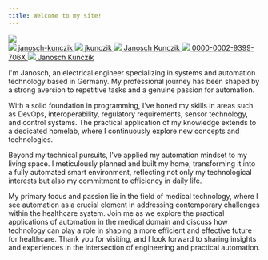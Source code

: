 ```yaml
---
title: Welcome to my site!
---
```


<div class="home-sub-text"> 
    <div class="info-col">
        <image src="Attachments/Janosch Kunczik.png">
        <div class="links">
            <a class="other-sites" href="https://www.linkedin.com/in/janosch-kunczik/" target="_blank">
                <image class="logo" src="Attachments/linkedin.svg">
                janosch-kunczik
            </a>
            <a class="other-sites" href="https://github.com/jkunczik" target="_blank">
                <image class="logo" src="Attachments/github.svg">
                jkunczik
            </a>
            <a class="other-sites" href="https://pubmed.ncbi.nlm.nih.gov/?term=Janosch+Kunczik" target="_blank">
                <image class="logo" src="Attachments/pubmed.svg">
                Janosch Kunczik
            </a>
            <a class="other-sites" href="https://orcid.org/0000-0002-9399-706X" target="_blank">
                <image class="logo" src="Attachments/orcid.svg">
                0000-0002-9399-706X
            </a>
            <a class="other-sites" href="https://www.researchgate.net/profile/Janosch-Kunczik" target="_blank">
                <image class="logo" src="Attachments/researchgate.svg">
                Janosch Kunczik
            </a>
        </div>   
    </div>
    <div class="text-col">
        <p>
            I'm Janosch, an electrical engineer specializing in systems and automation technology based in Germany. My professional journey has been shaped by a strong aversion to repetitive tasks and a genuine passion for automation.
        </p><p>
            With a solid foundation in programming, I've honed my skills in areas such as DevOps, interoperability, regulatory requirements, sensor technology, and control systems. The practical application of my knowledge extends to a dedicated homelab, where I continuously explore new concepts and technologies.
        </p><p>
            Beyond my technical pursuits, I've applied my automation mindset to my living space. I meticulously planned and built my home, transforming it into a fully automated smart environment, reflecting not only my technological interests but also my commitment to efficiency in daily life.
        </p><p>
            My primary focus and passion lie in the field of medical technology, where I see automation as a crucial element in addressing contemporary challenges within the healthcare system. Join me as we explore the practical applications of automation in the medical domain and discuss how technology can play a role in shaping a more efficient and effective future for healthcare. Thank you for visiting, and I look forward to sharing insights and experiences in the intersection of engineering and practical automation.
        </p> 
    </div>
</div> 